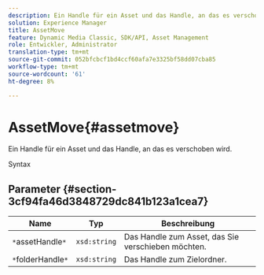 ```yaml
---
description: Ein Handle für ein Asset und das Handle, an das es verschoben wird.
solution: Experience Manager
title: AssetMove
feature: Dynamic Media Classic, SDK/API, Asset Management
role: Entwickler, Administrator
translation-type: tm+mt
source-git-commit: 052bfcbcf1bd4ccf60afa7e3325bf58dd07cba85
workflow-type: tm+mt
source-wordcount: '61'
ht-degree: 8%

---
```



# AssetMove{#assetmove}

Ein Handle für ein Asset und das Handle, an das es verschoben wird.

Syntax

## Parameter {#section-3cf94fa46d3848729dc841b123a1cea7}

| Name | Typ | Beschreibung |
|---|---|---|
| `*`assetHandle`*` | `xsd:string` | Das Handle zum Asset, das Sie verschieben möchten. |
| `*`folderHandle`*` | `xsd:string` | Das Handle zum Zielordner. |

